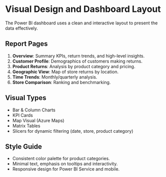 # Visual Design and Dashboard Layout

The Power BI dashboard uses a clean and interactive layout to present the data effectively.

## Report Pages

1. **Overview**: Summary KPIs, return trends, and high-level insights.
2. **Customer Profile**: Demographics of customers making returns.
3. **Product Returns**: Analysis by product category and pricing.
4. **Geographic View**: Map of store returns by location.
5. **Time Trends**: Monthly/quarterly analysis.
6. **Store Comparison**: Ranking and benchmarking.

## Visual Types

- Bar & Column Charts
- KPI Cards
- Map Visual (Azure Maps)
- Matrix Tables
- Slicers for dynamic filtering (date, store, product category)

## Style Guide

- Consistent color palette for product categories.
- Minimal text, emphasis on tooltips and interactivity.
- Responsive design for Power BI Service and mobile.
